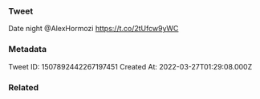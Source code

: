 ### Tweet
Date night @AlexHormozi https://t.co/2tUfcw9yWC

### Metadata
Tweet ID: 1507892442267197451
Created At: 2022-03-27T01:29:08.000Z

### Related

